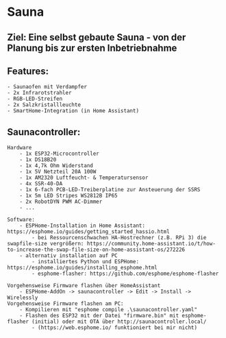 # Sauna

## Ziel: Eine selbst gebaute Sauna - von der Planung bis zur ersten Inbetriebnahme

## Features:
    - Saunaofen mit Verdampfer
    - 2x Infrarotstrahler
    - RGB-LED-Streifen
    - 2x Salzkristallleuchte
    - SmartHome-Integration (in Home Assistant)

## Saunacontroller:
    Hardware
        - 1x ESP32-Microcontroller
        - 1x DS18B20
        - 1x 4,7k Ohm Widerstand
        - 1x 5V Netzteil 20A 100W
        - 1x AM2320 Luftfeucht- & Temperatursensor
        - 4x SSR-40-DA
        - 1x 6-fach PCB-LED-Treiberplatine zur Ansteuerung der SSRS
        - 1x 5m LED Stripes WS2812B IP65
        - 2x RobotDYN PWM AC-Dimmer
        - ...

    Software:
        - ESPHome-Installation in Home Assistant: https://esphome.io/guides/getting_started_hassio.html
            - bei Ressourcenschwachen HA-Hostrechner (z.B. RPi 3) die swapfile-size vergrößern: https://community.home-assistant.io/t/how-to-increase-the-swap-file-size-on-home-assistant-os/272226
        - alternativ installation auf PC
            - installiertes Python und ESPHome: https://esphome.io/guides/installing_esphome.html
            - esphome-flasher: https://github.com/esphome/esphome-flasher

    Vorgehensweise Firmware flashen über HomeAssistant
        - ESPHome-AddOn -> saunacontroller -> Edit -> Install -> Wirelessly
    Vorgehensweise Firmware flashen am PC:
        - Kompilieren mit "esphome compile .\saunacontroller.yaml"
        - Flashen des ESP32 mit der Datei "firmware.bin" mit esphome-flasher (initial) oder mit OTA über http://saunacontroller.local/
            - (https://web.esphome.io/ funktioniert bei mir nicht)
